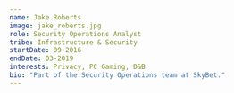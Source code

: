```yaml
---
name: Jake Roberts
image: jake_roberts.jpg
role: Security Operations Analyst
tribe: Infrastructure & Security
startDate: 09-2016
endDate: 03-2019
interests: Privacy, PC Gaming, D&B
bio: "Part of the Security Operations team at SkyBet."
---
```

